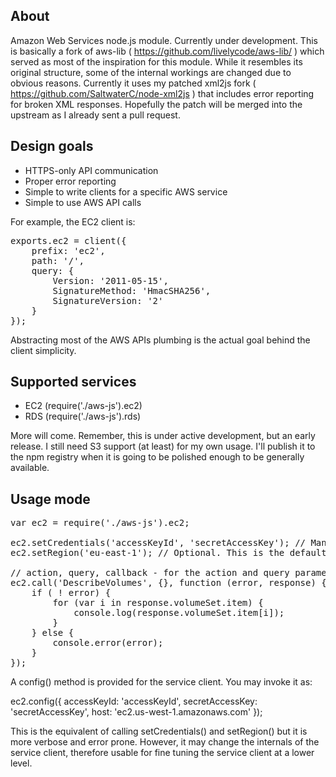 ## About

Amazon Web Services node.js module. Currently under development. This is basically a fork of aws-lib ( https://github.com/livelycode/aws-lib/ ) which served as most of the inspiration for this module. While it resembles its original structure, some of the internal workings are changed due to obvious reasons. Currently it uses my patched xml2js fork ( https://github.com/SaltwaterC/node-xml2js ) that includes error reporting for broken XML responses. Hopefully the patch will be merged into the upstream as I already sent a pull request.

## Design goals

 * HTTPS-only API communication
 * Proper error reporting
 * Simple to write clients for a specific AWS service
 * Simple to use AWS API calls

For example, the EC2 client is:
<pre>
exports.ec2 = client({
	prefix: 'ec2',
	path: '/',
    query: {
    	Version: '2011-05-15',
    	SignatureMethod: 'HmacSHA256',
		SignatureVersion: '2'
    }
});
</pre>

Abstracting most of the AWS APIs plumbing is the actual goal behind the client simplicity.

## Supported services

 * EC2 (require('./aws-js').ec2)
 * RDS (require('./aws-js').rds)

More will come. Remember, this is under active development, but an early release. I still need S3 support (at least) for my own usage. I'll publish it to the npm registry when it is going to be polished enough to be generally available.

## Usage mode
<pre>
var ec2 = require('./aws-js').ec2;

ec2.setCredentials('accessKeyId', 'secretAccessKey'); // Mandatory
ec2.setRegion('eu-east-1'); // Optional. This is the default API entry point

// action, query, callback - for the action and query parameters, check the EC2 API reference
ec2.call('DescribeVolumes', {}, function (error, response) {
	if ( ! error) {
		for (var i in response.volumeSet.item) {
			console.log(response.volumeSet.item[i]);
		}
	} else {
		console.error(error);
	}
});
</pre>

A config() method is provided for the service client. You may invoke it as:

ec2.config({
	accessKeyId: 'accessKeyId',
	secretAccessKey: 'secretAccessKey',
	host: 'ec2.us-west-1.amazonaws.com'
});

This is the equivalent of calling setCredentials() and setRegion() but it is more verbose and error prone. However, it may change the internals of the service client, therefore usable for fine tuning the service client at a lower level.

